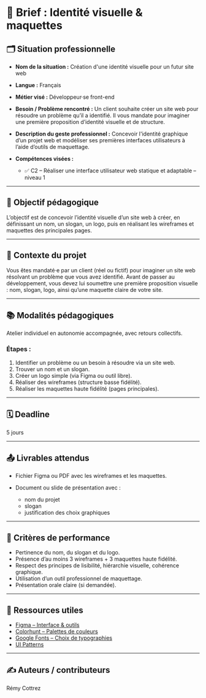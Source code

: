 # 🧾 Brief : Identité visuelle & maquettes

## 🗂 Situation professionnelle

* **Nom de la situation :** Création d'une identité visuelle pour un futur site web
* **Langue :** Français
* **Métier visé :** Développeur·se front-end
* **Besoin / Problème rencontré :** Un client souhaite créer un site web pour résoudre un problème qu’il a identifié. Il vous mandate pour imaginer une première proposition d’identité visuelle et de structure.
* **Description du geste professionnel :** Concevoir l'identité graphique d’un projet web et modéliser ses premières interfaces utilisateurs à l’aide d’outils de maquettage.
* **Compétences visées :**

  * ✅ C2 – Réaliser une interface utilisateur web statique et adaptable – niveau 1

---

## 🎯 Objectif pédagogique

L’objectif est de concevoir l’identité visuelle d’un site web à créer, en définissant un nom, un slogan, un logo, puis en réalisant les wireframes et maquettes des principales pages.

---

## 🧭 Contexte du projet

Vous êtes mandaté·e par un client (réel ou fictif) pour imaginer un site web résolvant un problème que vous avez identifié. Avant de passer au développement, vous devez lui soumettre une première proposition visuelle : nom, slogan, logo, ainsi qu’une maquette claire de votre site.

---

## 📚 Modalités pédagogiques

Atelier individuel en autonomie accompagnée, avec retours collectifs.

### Étapes :

1. Identifier un problème ou un besoin à résoudre via un site web.
2. Trouver un nom et un slogan.
3. Créer un logo simple (via Figma ou outil libre).
4. Réaliser des wireframes (structure basse fidélité).
5. Réaliser les maquettes haute fidélité (pages principales).

---

## 🗓 Deadline

5 jours

---

## 📤 Livrables attendus

* Fichier Figma ou PDF avec les wireframes et les maquettes.
* Document ou slide de présentation avec :

  * nom du projet
  * slogan
  * justification des choix graphiques

---

## 📏 Critères de performance

* Pertinence du nom, du slogan et du logo.
* Présence d’au moins 3 wireframes + 3 maquettes haute fidélité.
* Respect des principes de lisibilité, hiérarchie visuelle, cohérence graphique.
* Utilisation d’un outil professionnel de maquettage.
* Présentation orale claire (si demandée).

---

## 🔗 Ressources utiles

* [Figma – Interface & outils](https://www.figma.com)
* [Colorhunt – Palettes de couleurs](https://colorhunt.co)
* [Google Fonts – Choix de typographies](https://fonts.google.com)
* [UI Patterns](https://ui-patterns.com)

---

## ✍️ Auteurs / contributeurs

Rémy Cottrez
